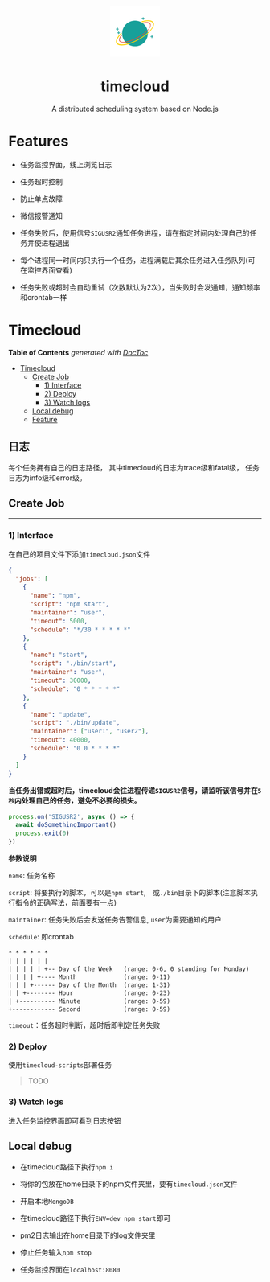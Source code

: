 <p align="center">
  <img src="iblueio.png" alt="iBlue" width="100" height="100">
</p>
<h1 align="center">
  timecloud
</h1>
<p align="center">
  A distributed scheduling system based on Node.js
</p>

# Features

- 任务监控界面，线上浏览日志

- 任务超时控制

- 防止单点故障

- 微信报警通知

- 任务失败后，使用信号`SIGUSR2`通知任务进程，请在指定时间内处理自己的任务并使进程退出

- 每个进程同一时间内只执行一个任务，进程满载后其余任务进入任务队列(可在监控界面查看)

- 任务失败或超时会自动重试（次数默认为2次），当失败时会发通知，通知频率和crontab一样


# Timecloud

<!-- START doctoc generated TOC please keep comment here to allow auto update -->
<!-- DON'T EDIT THIS SECTION, INSTEAD RE-RUN doctoc TO UPDATE -->
**Table of Contents**  *generated with [DocToc](https://github.com/thlorenz/doctoc)*

- [Timecloud](#timecloud)
    - [Create Job](#create-job)
        - [1) Interface](#1-interface)
        - [2) Deploy](#2-deploy)
        - [3) Watch logs](#3-watch-logs)
    - [Local debug](#local-debug)
    - [Feature](#feature)

<!-- END doctoc generated TOC please keep comment here to allow auto update -->

## 日志

每个任务拥有自己的日志路径，
其中timecloud的日志为trace级和fatal级，
任务日志为info级和error级。

## Create Job

---

### 1) Interface

在自己的项目文件下添加`timecloud.json`文件

```json
{
  "jobs": [
    {
      "name": "npm",
      "script": "npm start",
      "maintainer": "user",
      "timeout": 5000,
      "schedule": "*/30 * * * * *"
    },
    {
      "name": "start",
      "script": "./bin/start",
      "maintainer": "user",
      "timeout": 30000,
      "schedule": "0 * * * * *"
    },
    {
      "name": "update",
      "script": "./bin/update",
      "maintainer": ["user1", "user2"],
      "timeout": 40000,
      "schedule": "0 0 * * * *"
    }
  ]
}
```

**当任务出错或超时后，timecloud会往进程传递`SIGUSR2`信号，请监听该信号并在`5秒`内处理自己的任务，避免不必要的损失。**

```js
process.on('SIGUSR2', async () => {
  await doSomethingImportant()
  process.exit(0)
})
```

**参数说明**

`name`: 任务名称

`script`: 将要执行的脚本，可以是`npm start`,　或`./bin`目录下的脚本(注意脚本执行指令的正确写法，前面要有一点)

`maintainer`: 任务失败后会发送任务告警信息, `user`为需要通知的用户

`schedule`: 即crontab

```
* * * * * *
| | | | | | 
| | | | | +-- Day of the Week   (range: 0-6, 0 standing for Monday)
| | | | +---- Month             (range: 0-11)
| | | +------ Day of the Month  (range: 1-31)
| | +-------- Hour              (range: 0-23)
| +---------- Minute            (range: 0-59)
+------------ Second            (range: 0-59)
```

`timeout`：任务超时判断，超时后即判定任务失败


### 2) Deploy

使用`timecloud-scripts`部署任务

> TODO

### 3) Watch logs

进入任务监控界面即可看到日志按钮

## Local debug

- 在timecloud路径下执行`npm i`

- 将你的包放在home目录下的npm文件夹里，要有`timecloud.json`文件

- 开启本地`MongoDB`

- 在timecloud路径下执行`ENV=dev npm start`即可

- pm2日志输出在home目录下的log文件夹里

- 停止任务输入`npm stop`

- 任务监控界面在`localhost:8080`
